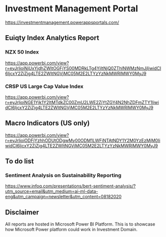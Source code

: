 # Investment Management Portal
https://investmentmanagement.powerappsportals.com/

## Euiqty Index Analytics Report

### NZX 50 Index
https://app.powerbi.com/view?r=eyJrIjoiNjUxYjdhZWItOGFjYS00MDRkLTg4YjItNjQ0ZThlNWMzNmJjIiwidCI6IjcxY2ZiZjg4LTE2ZWItNGVjMC05M2E2LTYzYzNkMWRlMWY0MyJ9

### CRSP US Large Cap Value Index
https://app.powerbi.com/view?r=eyJrIjoiNGE1Yjk1Y2ItMTdkZC00ZmU2LWE2ZjYtZGY4N2NhZDFmZTY1IiwidCI6IjcxY2ZiZjg4LTE2ZWItNGVjMC05M2E2LTYzYzNkMWRlMWY0MyJ9

## Macro Indicators (US only)
https://app.powerbi.com/view?r=eyJrIjoiODFjYzhhODUtODgwMy00ODM1LWFiNTAtNDY1Y2M0YzEzMjM0IiwidCI6IjcxY2ZiZjg4LTE2ZWItNGVjMC05M2E2LTYzYzNkMWRlMWY0MyJ9

## To do list
### Sentiment Analysis on Sustainability Reporting
https://www.infoq.com/presentations/bert-sentiment-analysis/?utm_source=email&utm_medium=ai-ml-data-eng&utm_campaign=newsletter&utm_content=08182020


## Disclaimer
All reports are hosted in Microsoft Power BI Platform.
This is to showcase how Microsoft Power platform could work in Investment Domain.
